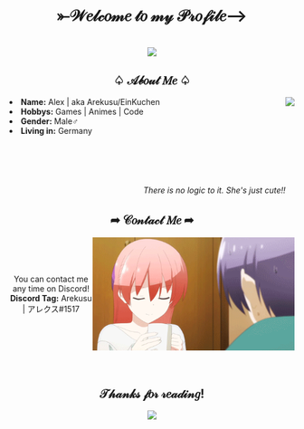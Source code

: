 <body>
<h1 align="center">⤜𝒲𝑒𝓁𝒸𝑜𝓂𝑒 𝓉𝑜 𝓂𝓎 𝒫𝓇𝑜𝒻𝒾𝓁𝑒⟶</h1>
<br>
<div align="center">
<img src="https://github.com/EinKuchen/EinKuchen/blob/main/88a87485be7d8a54114f394a6887df49.gif" align="center">
</div>
<h2 align="center">♤ 𝒜𝒷𝑜𝓊𝓉 𝑀𝑒 ♤</h2>
<img src="https://github.com/EinKuchen/EinKuchen/blob/main/791c8473f1d9617b9e6942f44ec85ea6.gif" align="right" height="200">
<li> 
<b>Name:</b> Alex | aka Arekusu/EinKuchen
</li>
<li> 
<b>Hobbys:</b> Games | Animes | Code
</li>
<li> 
<b>Gender:</b> Male♂
</li>
<li> 
<b>Living in:</b> Germany 
</li>
<br>
<br>
<br>
<br>
<h6 align="right">There is no logic to it. She's just cute!!</h6>
<h2 align="center">➦ 𝒞𝑜𝓃𝓉𝒶𝒸𝓉 𝑀𝑒 ➦</h2>
<img src="https://github.com/EinKuchen/EinKuchen/blob/main/tumblr_c1fd1a9cbc173dc87cb4e38fb6395dce_ea940e82_500.gif" align="right" height="200">
<br>
<br>
<br>
<p align="center">You can contact me any time on Discord! <br>
<b>Discord Tag:</b> Arekusu | アレクス#1517</p>
<br>
<br>
<br>
<br>
<br>
<h2 align="center">𝒯𝒽𝒶𝓃𝓀𝓈 𝒻𝑜𝓇 𝓇𝑒𝒶𝒹𝒾𝓃𝑔!</h2>
<div align="center">
<img src="https://github.com/EinKuchen/EinKuchen/blob/main/qWeH6Gn.gif">
</div>
</body>
